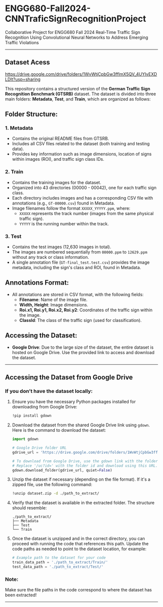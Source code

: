 # ENGG680-Fall2024-CNNTraficSignRecognitionProject
Collaborative Project for ENGG680 Fall 2024 
Real-Time Traffic Sign Recognition Using Convolutional Neural Networks to Address Emerging Traffic Violations

---

## Dataset Acess
https://drive.google.com/drive/folders/1WvWtjCpbGw3fflmX5QV_4UYIvEXDLDIt?usp=sharing

This repository contains a structured version of the **German Traffic Sign Recognition Benchmark (GTSRB)** dataset. The dataset is divided into three main folders: **Metadata**, **Test**, and **Train**, which are organized as follows:

## Folder Structure:

### 1. **Metadata**
   - Contains the original README files from GTSRB.
   - Includes all CSV files related to the dataset (both training and testing data).
   - Provides key information such as image dimensions, location of signs within images (ROI), and traffic sign class IDs.

### 2. **Train**
   - Contains the training images for the dataset.
   - Organized into 43 directories (00000 - 00042), one for each traffic sign class.
   - Each directory includes images and has a corresponding CSV file with annotations (e.g., `GT-00000.csv`) found in Metadata.
   - Image filenames follow the format `XXXXX_YYYYY.ppm`, where:
     - `XXXXX` represents the track number (images from the same physical traffic sign).
     - `YYYYY` is the running number within the track.

### 3. **Test**
   - Contains the test images (12,630 images in total).
   - The images are numbered sequentially from `00000.ppm` to `12629.ppm` without any track or class information.
   - A single annotation file (`GT-final_test.test.csv`) provides the image metadata, including the sign's class and ROI, found in Metadata.

## Annotations Format:
- All annotations are stored in CSV format, with the following fields:
  - **Filename**: Name of the image file.
  - **Width, Height**: Image dimensions.
  - **Roi.x1, Roi.y1, Roi.x2, Roi.y2**: Coordinates of the traffic sign within the image.
  - **ClassId**: The class of the traffic sign (used for classification).

## Accessing the Dataset:
- **Google Drive**: Due to the large size of the dataset, the entire dataset is hosted on Google Drive. Use the provided link to access and download the dataset.

---

## Accessing the Dataset from Google Drive

### If you don’t have the dataset locally:
1. Ensure you have the necessary Python packages installed for downloading from Google Drive:
   ```bash
   !pip install gdown
   ```

2. Download the dataset from the shared Google Drive link using `gdown`. Here is the command to download the dataset:

   ```python
   import gdown

   # Google Drive folder URL
   gdrive_url = 'https://drive.google.com/drive/folders/1WvWtjCpbGw3fflmX5QV_4UYIvEXDLDIt?usp=sharing'
   
   # To download from Google Drive, use the gdown link with the folder id.
   # Replace '/uc?id=' with the folder id and download using this URL.
   gdown.download_folder(gdrive_url, quiet=False)
   ```

3. Unzip the dataset if necessary (depending on the file format). If it's a zipped file, use the following command:
   ```bash
   !unzip dataset.zip -d ./path_to_extract/
   ```

4. Verify that the dataset is available in the extracted folder. The structure should resemble:
   ```
   ./path_to_extract/
   ├── Metadata
   ├── Test
   └── Train
   ```

5. Once the dataset is unzipped and in the correct directory, you can proceed with running the code that references this path. Update the code paths as needed to point to the dataset location, for example:

   ```python
   # Example path to the dataset for your code
   train_data_path = './path_to_extract/Train/'
   test_data_path = './path_to_extract/Test/'
   ```

### Note:
Make sure the file paths in the code correspond to where the dataset has been extracted!

---
